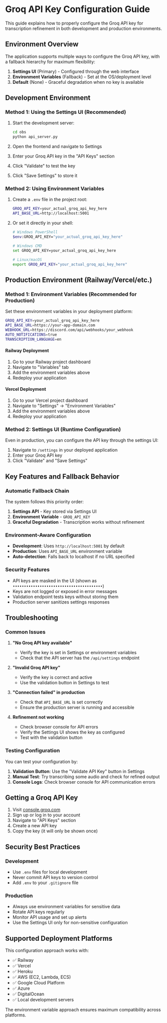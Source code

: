# Groq API Key Configuration Guide

This guide explains how to properly configure the Groq API key for transcription refinement in both development and production environments.

## Environment Overview

The application supports multiple ways to configure the Groq API key, with a fallback hierarchy for maximum flexibility:

1. **Settings UI** (Primary) - Configured through the web interface
2. **Environment Variables** (Fallback) - Set at the OS/deployment level
3. **Default** (None) - Graceful degradation when no key is available

## Development Environment

### Method 1: Using the Settings UI (Recommended)

1. Start the development server:
   ```bash
   cd obs
   python api_server.py
   ```

2. Open the frontend and navigate to Settings
3. Enter your Groq API key in the "API Keys" section
4. Click "Validate" to test the key
5. Click "Save Settings" to store it

### Method 2: Using Environment Variables

1. Create a `.env` file in the project root:
   ```bash
   GROQ_API_KEY=your_actual_groq_api_key_here
   API_BASE_URL=http://localhost:5001
   ```

2. Or set it directly in your shell:
   ```bash
   # Windows PowerShell
   $env:GROQ_API_KEY="your_actual_groq_api_key_here"
   
   # Windows CMD
   set GROQ_API_KEY=your_actual_groq_api_key_here
   
   # Linux/macOS
   export GROQ_API_KEY="your_actual_groq_api_key_here"
   ```

## Production Environment (Railway/Vercel/etc.)

### Method 1: Environment Variables (Recommended for Production)

Set these environment variables in your deployment platform:

```bash
GROQ_API_KEY=your_actual_groq_api_key_here
API_BASE_URL=https://your-app-domain.com
WEBHOOK_URL=https://discord.com/api/webhooks/your_webhook
AUTO_NOTIFICATIONS=true
TRANSCRIPTION_LANGUAGE=en
```

#### Railway Deployment
1. Go to your Railway project dashboard
2. Navigate to "Variables" tab
3. Add the environment variables above
4. Redeploy your application

#### Vercel Deployment
1. Go to your Vercel project dashboard
2. Navigate to "Settings" → "Environment Variables"
3. Add the environment variables above
4. Redeploy your application

### Method 2: Settings UI (Runtime Configuration)

Even in production, you can configure the API key through the settings UI:

1. Navigate to `/settings` in your deployed application
2. Enter your Groq API key
3. Click "Validate" and "Save Settings"

## Key Features and Fallback Behavior

### Automatic Fallback Chain

The system follows this priority order:

1. **Settings API** - Key stored via Settings UI
2. **Environment Variable** - `GROQ_API_KEY`
3. **Graceful Degradation** - Transcription works without refinement

### Environment-Aware Configuration

- **Development**: Uses `http://localhost:5001` by default
- **Production**: Uses `API_BASE_URL` environment variable
- **Auto-detection**: Falls back to localhost if no URL specified

### Security Features

- API keys are masked in the UI (shown as `••••••••••••••••••••••••••••••••••••••••`)
- Keys are not logged or exposed in error messages
- Validation endpoint tests keys without storing them
- Production server sanitizes settings responses

## Troubleshooting

### Common Issues

1. **"No Groq API key available"**
   - Verify the key is set in Settings or environment variables
   - Check that the API server has the `/api/settings` endpoint

2. **"Invalid Groq API key"**
   - Verify the key is correct and active
   - Use the validation button in Settings to test

3. **"Connection failed" in production**
   - Check that `API_BASE_URL` is set correctly
   - Ensure the production server is running and accessible

4. **Refinement not working**
   - Check browser console for API errors
   - Verify the Settings UI shows the key as configured
   - Test with the validation button

### Testing Configuration

You can test your configuration by:

1. **Validation Button**: Use the "Validate API Key" button in Settings
2. **Manual Test**: Try transcribing some audio and check for refined output
3. **Console Logs**: Check browser console for API communication errors

## Getting a Groq API Key

1. Visit [console.groq.com](https://console.groq.com)
2. Sign up or log in to your account
3. Navigate to "API Keys" section
4. Create a new API key
5. Copy the key (it will only be shown once)

## Security Best Practices

### Development
- Use `.env` files for local development
- Never commit API keys to version control
- Add `.env` to your `.gitignore` file

### Production
- Always use environment variables for sensitive data
- Rotate API keys regularly
- Monitor API usage and set up alerts
- Use the Settings UI only for non-sensitive configuration

## Supported Deployment Platforms

This configuration approach works with:

- ✅ Railway
- ✅ Vercel
- ✅ Heroku
- ✅ AWS (EC2, Lambda, ECS)
- ✅ Google Cloud Platform
- ✅ Azure
- ✅ DigitalOcean
- ✅ Local development servers

The environment variable approach ensures maximum compatibility across platforms.
